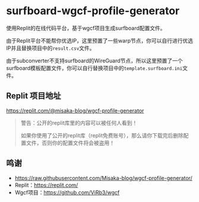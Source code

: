 # surfboard-wgcf-profile-generator

使用Replit的在线代码平台，基于wgcf项目生成surfboard配置文件。

由于Replit平台不能帮你优选IP，这里预置了一些warp节点，你可以自行进行优选IP并且替换项目中的`result.csv`文件。

由于subconverter不支持surfboard的WireGuard节点，所以这里预置了一个surfboard模板配置文件，你可以自行替换项目中的`template.surfboard.ini`文件。
## Replit 项目地址

https://replit.com/@misaka-blog/wgcf-profile-generator


> 警告：公开的replit库里的内容可以被任何人看到！
>
> 如果你使用了公开的replit库（replit免费账号），那么请你下载完后删除配置文件，否则你的配置文件将会被盗用！

## 鸣谢

* https://raw.githubusercontent.com/Misaka-blog/wgcf-profile-generator/
* Replit：https://replit.com/
* Wgcf项目：https://github.com/ViRb3/wgcf
